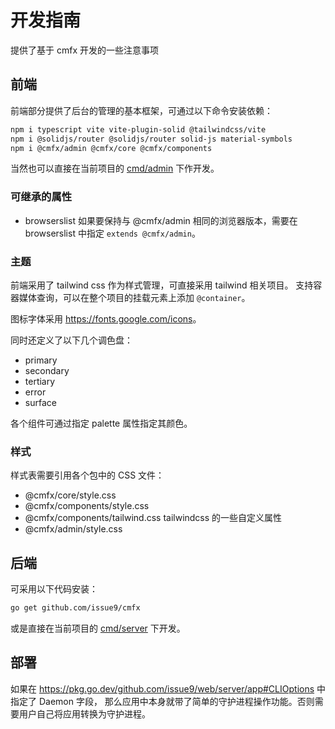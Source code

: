 # 开发指南

提供了基于 cmfx 开发的一些注意事项

## 前端

前端部分提供了后台的管理的基本框架，可通过以下命令安装依赖：

```bash
npm i typescript vite vite-plugin-solid @tailwindcss/vite
npm i @solidjs/router @solidjs/router solid-js material-symbols
npm i @cmfx/admin @cmfx/core @cmfx/components
```

当然也可以直接在当前项目的 [cmd/admin](/cmd/admin) 下作开发。

### 可继承的属性

- browserslist 如果要保持与 @cmfx/admin 相同的浏览器版本，需要在 browserslist 中指定 `extends @cmfx/admin`。

### 主题

前端采用了 tailwind css 作为样式管理，可直接采用 tailwind 相关项目。
支持容器媒体查询，可以在整个项目的挂载元素上添加 `@container`。

图标字体采用 <https://fonts.google.com/icons>。

同时还定义了以下几个调色盘：

- primary
- secondary
- tertiary
- error
- surface

各个组件可通过指定 palette 属性指定其颜色。

### 样式

样式表需要引用各个包中的 CSS 文件：

 - @cmfx/core/style.css
 - @cmfx/components/style.css
 - @cmfx/components/tailwind.css tailwindcss 的一些自定义属性
 - @cmfx/admin/style.css

## 后端

可采用以下代码安装：

```bash
go get github.com/issue9/cmfx
```

或是直接在当前项目的 [cmd/server](/cmd/server) 下开发。

## 部署

如果在 <https://pkg.go.dev/github.com/issue9/web/server/app#CLIOptions> 中指定了 Daemon 字段，
那么应用中本身就带了简单的守护进程操作功能。否则需要用户自己将应用转换为守护进程。
